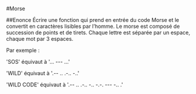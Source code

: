 #Morse

##Enonce
Écrire une fonction qui prend en entrée du code Morse et le convertit en caractères lisibles par l’homme.
Le morse est composé de succession de points et de tirets.
Chaque lettre est séparée par un espace, chaque mot par 3 espaces.


Par exemple : 

'SOS' équivaut à '... --- ...'

'WILD' équivaut à '.-- .. .-.. -..'

'WILD CODE' équivaut à '.-- .. .-.. -..   -.-. --- -.. .'